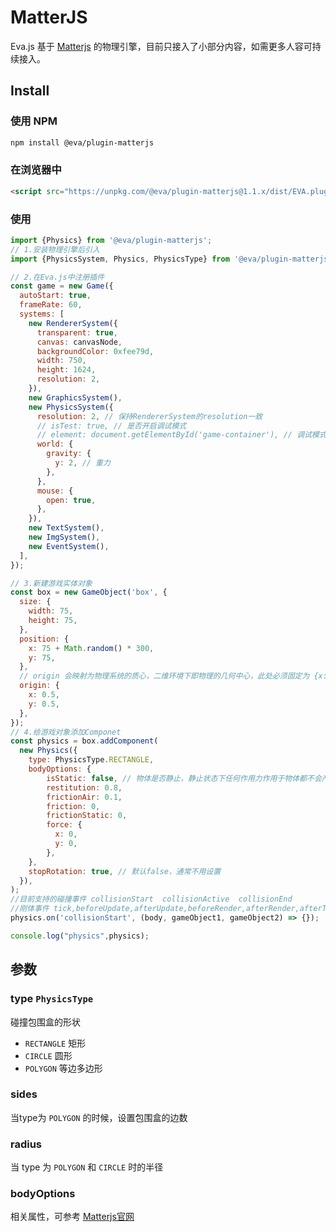 
# MatterJS

Eva.js 基于 [Matterjs](https://brm.io/matter-js) 的物理引擎，目前只接入了小部分内容，如需更多人容可持续接入。

## Install

### 使用 NPM
```bash
npm install @eva/plugin-matterjs
```

### 在浏览器中
```html
<script src="https://unpkg.com/@eva/plugin-matterjs@1.1.x/dist/EVA.plugin.renderer.matterjs.min.js"></script>
```

### 使用

```js
import {Physics} from '@eva/plugin-matterjs';
// 1.安装物理引擎后引入
import {PhysicsSystem, Physics, PhysicsType} from '@eva/plugin-matterjs';

// 2.在Eva.js中注册插件
const game = new Game({
  autoStart: true,
  frameRate: 60,
  systems: [
    new RendererSystem({
      transparent: true,
      canvas: canvasNode,
      backgroundColor: 0xfee79d,
      width: 750,
      height: 1624,
      resolution: 2,
    }),
    new GraphicsSystem(),
    new PhysicsSystem({
      resolution: 2, // 保持RendererSystem的resolution一致
      // isTest: true, // 是否开启调试模式
      // element: document.getElementById('game-container'), // 调试模式下canvas节点的挂载点
      world: {
        gravity: {
          y: 2, // 重力
        },
      },
      mouse: {
        open: true,
      },
    }),
    new TextSystem(),
    new ImgSystem(),
    new EventSystem(),
  ],
});

// 3.新建游戏实体对象
const box = new GameObject('box', {
  size: {
    width: 75,
    height: 75,
  },
  position: {
    x: 75 + Math.random() * 300,
    y: 75,
  },
  // origin 会映射为物理系统的质心，二维环境下即物理的几何中心，此处必须固定为 {x:0.5,y:0.5}
  origin: {
    x: 0.5,
    y: 0.5,
  },
});
// 4.给游戏对象添加Componet
const physics = box.addComponent(
  new Physics({
    type: PhysicsType.RECTANGLE,
    bodyOptions: {
        isStatic: false, // 物体是否静止，静止状态下任何作用力作用于物体都不会产生效果
        restitution: 0.8,
        frictionAir: 0.1,
        friction: 0,
        frictionStatic: 0,
        force: {
          x: 0,
          y: 0,
        },
    },
    stopRotation: true, // 默认false，通常不用设置
  }),
);
//目前支持的碰撞事件 collisionStart  collisionActive  collisionEnd
//刚体事件 tick,beforeUpdate,afterUpdate,beforeRender,afterRender,afterTick 通常使用beforeUpdate和afterUpdate即可
physics.on('collisionStart', (body, gameObject1, gameObject2) => {});

console.log("physics",physics);
```

## 参数
### type `PhysicsType`
碰撞包围盒的形状 
- `RECTANGLE` 矩形
- `CIRCLE` 圆形
- `POLYGON` 等边多边形

### sides
当type为 `POLYGON` 的时候，设置包围盒的边数

### radius
当 type 为 `POLYGON` 和 `CIRCLE` 时的半径

### bodyOptions
相关属性，可参考 [Matterjs官网](https://brm.io/matter-js/docs/classes/Body.html#properties)


<br />
<br />
<br />
<br />
<br />